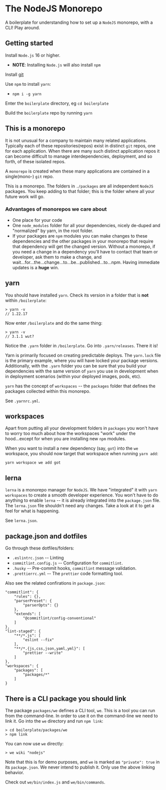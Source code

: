 # The NodeJS Monorepo

A boilerplate for understanding how to set up a `NodeJS` monorepo, with a CLI! Play around.

## Getting started

Install `Node.js` 16 or higher.

- **NOTE**: Installing `Node.js` will also install `npm`

Install [git](https://git-scm.com/book/en/v2/Getting-Started-Installing-Git)

Use `npm` to install `yarn`:

- `npm i -g yarn`

Enter the `boilerplate` directory, eg `cd boilerplate`

Build the `boilerplate` repo by running `yarn`

## This is a monorepo

It is not unusual for a company to maintain many related applications. Typically each of these repositories(repos) exist in distinct `git` repos, one for each application. When there are many such distinct application repos it can become difficult to manage interdependencies, deployment, and so forth, of these isolated repos.

A `monorepo` is created when these many applications are contained in a single(mono-) `git` repo.

This is a monorepo. The folders in `./packages` are all independent `NodeJS` packages. You keep adding to that folder; this is the folder where all your future work will go.

### Advantages of monorepos we care about

- One place for your code
- One `node_modules` folder for all your dependencies, nicely de-duped and "normalized" by yarn, in the root folder.
- If your packages are `npm` modules you can make changes to these dependencies and the other packages in your monorepo that require that dependency will get the changed version. Without a monorepo, if you need a change in a dependency you'll have to contact that team or developer, ask them to make a change, and wait...for...the...change...to...be...published...to...npm. Having immediate updates is a **huge** win.

## yarn

You should have installed `yarn`. Check its version in a folder that is **not** within `/boilerplate`:

```
> yarn -v
// 1.22.17
```

Now enter `/boilerplate` and do the same thing:

```
> yarn -v
// 3.1.1 wut?
```

Notice the `.yarn` folder in `/boilerplate`. Go into `.yarn/releases`. There it is!

Yarn is primarily focused on creating predictable deploys. The `yarn.lock` file is the primary example, where you will have locked your package versions. Additionally, with the `.yarn` folder you can be sure that you build your dependencies with the same version of `yarn` you use in development when in deployment scenarios (within your deployed images, pods, etc).

`yarn` has the concept of `workspaces` -- the `packages` folder that defines the packages collected within this monorepo.

See `.yarnrc.yml`.

## workspaces

Apart from putting all your development folders in `packages` you won't have to worry too much about how the workspaces "work" under the hood...except for when you are installing new `npm` modules.

When you want to install a new dependency (say, `got`) into the `we` workspace, you should now target that workspace when running `yarn add`:

```
yarn workspace we add got
```

## lerna

`lerna` is a monorepo manager for `NodeJS`. We have "integrated" it with `yarn workspaces` to create a smooth developer experience. You won't have to do anything to enable `lerna` -- it is already integrated into the `package.json` file. The `lerna.json` file shouldn't need any changes. Take a look at it to get a feel for what is happening.

See `lerna.json`.

## package.json and dotfiles

Go through these dotfiles/folders:

- `.eslintrc.json` -- Linting
- `commitlint.config.js` -- Configuration for `commitlint`.
- `.husky` -- Pre-commit hooks, `commitlint` message validation.
- `.prettierrc.yml` -- The `prettier` code formatting tool.

Also see the related confirations in `package.json`:

```
"commitlint": {
    "rules": {},
    "parserPreset": {
        "parserOpts": {}
    },
    "extends": [
        "@commitlint/config-conventional"
    ]
},
"lint-staged": {
    "**/*.js": [
        "eslint --fix"
    ],
    "**/*.{js,css,json,yaml,yml}": [
        "prettier --write"
    ]
},
"workspaces": {
    "packages": [
        "packages/*"
    ]
}
```

## There is a CLI package you should link

The package `packages/we` defines a CLI tool, `we`. This is a tool you can run from the command-line. In order to use it on the command-line we need to link it. Go into the `we` directory and run `npm link`:

```
> cd boilerplate/packages/we
> npm link
```

You can now use `we` directly:

```
> we wiki "nodejs"
```

Note that this is for demo purposes, and `we` is marked as `"private": true` in its `package.json`. We never intend to publish it. Only use the above linking behavior.

Check out `we/bin/index.js` and `we/bin/commands`.




